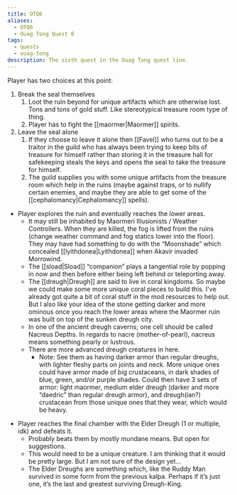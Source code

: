 ```yaml
---
title: OTQ6
aliases:
  - OTQ6
  - Ouag Tong Quest 6
tags:
  - quests
  - ouag-tong
description: The sixth quest in the Ouag Tong quest line.
---
```

Player has two choices at this point:

1. Break the seal themselves
	1. Loot the ruin beyond for unique artifacts which are otherwise lost. Tons and tons of gold stuff. Like stereotypical treasure room type of thing.
	2. Player has to fight the [[maormer|Maormer]] spirits.
2. Leave the seal alone
	1. If they choose to leave it alone then [[Favel]] who turns out to be a traitor in the guild who has always been trying to keep bits of treasure for himself rather than storing it in the treasure hall for safekeeping steals the keys and opens the seal to take the treasure for himself.
	2. The guild supplies you with some unique artifacts from the treasure room which help in the ruins (maybe against traps, or to nullify certain enemies, and maybe they are able to get some of the [[cephalomancy|Cephalomancy]] spells).

* Player explores the ruin and eventually reaches the lower areas.
	* It may still be inhabited by Maormeri Illusionists / Weather Controllers. When they are killed, the fog is lifted from the ruins (change weather command and fog statics lower into the floor). They may have had something to do with the “Moonshade” which concealed [[lyithdonea|Lyithdonea]] when Akavir invaded Morrowind.
	* The [[sload|Sload]] “companion” plays a tangential role by popping in now and then before either being left behind or teleporting away. 
	- The [[dreugh|Dreugh]] are said to live in coral kingdoms. So maybe we could make some more unique coral pieces to build this. I've already got quite a bit of coral stuff in the mod resources to help out. But I also like your idea of the stone getting darker and more ominous once you reach the lower areas where the Maormer ruin was built on top of the sunken dreugh city.
	- In one of the ancient dreugh caverns; one cell should be called Nacreus Depths. In regards to nacre (mother-of-pearl), nacreus means something pearly or lustrous.
	- There are more advanced dreugh creatures in here.
		- Note: See them as having darker armor than regular dreughs, with lighter fleshy parts on joints and neck. More unique ones could have armor made of big crustaceans, in dark shades of blue, green, and/or purple shades. Could then have 3 sets of armor: light maormer, medium elder dreugh (darker and more “daedric” than regular dreugh armor), and dreugh(ian?) crustacean from those unique ones that they wear, which would be heavy.
- Player reaches the final chamber with the Elder Dreugh (1 or multiple, idk) and defeats it.
	- Probably beats them by mostly mundane means. But open for suggestions.
	- This would need to be a unique creature. I am thinking that it would be pretty large. But I am not sure of the design yet…
	- The Elder Dreughs are something which, like the Ruddy Man survived in some form from the previous kalpa. Perhaps if it’s just one, it’s the last and greatest surviving Dreugh-King.